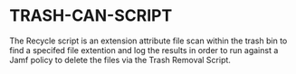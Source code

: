 # TRASH-CAN-SCRIPT
The Recycle script is an extension attribute file scan within the trash bin to find a specifed file extention and log the results in order to run against a Jamf policy to delete the files via the Trash Removal Script.
